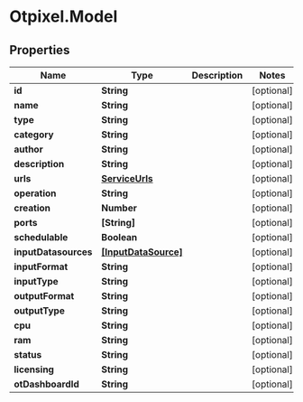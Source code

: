 # Otpixel.Model

## Properties
Name | Type | Description | Notes
------------ | ------------- | ------------- | -------------
**id** | **String** |  | [optional] 
**name** | **String** |  | [optional] 
**type** | **String** |  | [optional] 
**category** | **String** |  | [optional] 
**author** | **String** |  | [optional] 
**description** | **String** |  | [optional] 
**urls** | [**ServiceUrls**](ServiceUrls.md) |  | [optional] 
**operation** | **String** |  | [optional] 
**creation** | **Number** |  | [optional] 
**ports** | **[String]** |  | [optional] 
**schedulable** | **Boolean** |  | [optional] 
**inputDatasources** | [**[InputDataSource]**](InputDataSource.md) |  | [optional] 
**inputFormat** | **String** |  | [optional] 
**inputType** | **String** |  | [optional] 
**outputFormat** | **String** |  | [optional] 
**outputType** | **String** |  | [optional] 
**cpu** | **String** |  | [optional] 
**ram** | **String** |  | [optional] 
**status** | **String** |  | [optional] 
**licensing** | **String** |  | [optional] 
**otDashboardId** | **String** |  | [optional] 


